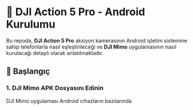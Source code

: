 # 📸 DJI Action 5 Pro - Android Kurulumu

Bu repoda, **DJI Action 5 Pro** aksiyon kamerasının Android işletim sistemine sahip telefonlarla nasıl eşleştirileceği ve **DJI Mimo** uygulamasının nasıl kurulacağı detaylı olarak anlatılmaktadır.

## 🚀 Başlangıç

### 1. DJI Mimo APK Dosyasını Edinin

DJI Mimo uygulaması Android cihazların bazılarında 
